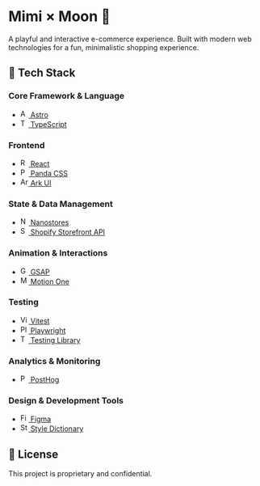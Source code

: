 # Mimi × Moon 🌙

A playful and interactive e-commerce experience. Built with modern web technologies for a fun, minimalistic shopping experience.

## 🚀 Tech Stack

### Core Framework & Language

-   <a href="https://astro.build"><img src="https://astro.build/favicon.svg" alt="Astro" width="16" height="16"> Astro</a>
-   <a href="https://www.typescriptlang.org/"><img src="https://www.typescriptlang.org/favicon-32x32.png" alt="TypeScript" width="16" height="16"> TypeScript</a>

### Frontend

-   <a href="https://react.dev"><img src="https://react.dev/favicon.ico" alt="React" width="16" height="16"> React</a>
-   <a href="https://panda-css.com"><img src="https://panda-css.com/favicon.ico" alt="Panda CSS" width="16" height="16"> Panda CSS</a>
-   <a href="https://ark-ui.com"><img src="https://ark-ui.com/favicon.ico" alt="Ark UI" width="16" height="16"> Ark UI</a>

### State & Data Management

-   <a href="https://github.com/nanostores/nanostores"><img src="https://camo.githubusercontent.com/db72bc464d38be4eee48e2d78a2b186dd65d648edac38700b151164e4226c0f4/68747470733a2f2f6e616e6f73746f7265732e6769746875622e696f2f6e616e6f73746f7265732f6c6f676f2e737667" alt="Nanostores" width="16" height="16"> Nanostores</a>
-   <a href="https://shopify.dev"><img src="https://cdn.shopify.com/shopifycloud/brochure/assets/brand-assets/shopify-logo-primary-logo-456baa801ee66a0a435671082365958316831c9960c480451dd0330bcdae304f.svg" alt="Shopify Storefront API" width="16" height="16"> Shopify Storefront API</a>

### Animation & Interactions

-   <a href="https://gsap.com"><img src="https://gsap.com/favicon.ico" alt="GSAP" width="16" height="16"> GSAP</a>
-   <a href="https://motion.dev"><img src="https://framerusercontent.com/images/3aQX5dnH5Yqgsn98QXKF2ZXxIE.png" alt="Motion One" width="16" height="16"> Motion One</a>

### Testing

-   <a href="https://vitest.dev"><img src="https://vitest.dev/favicon.ico" alt="Vitest" width="16" height="16"> Vitest</a>
-   <a href="https://playwright.dev"><img src="https://playwright.dev/img/playwright-logo.svg" alt="Playwright" width="16" height="16"> Playwright</a>
-   <a href="https://testing-library.com"><img src="https://testing-library.com/img/octopus-32x32.png" alt="Testing Library" width="16" height="16"> Testing Library</a>

### Analytics & Monitoring

-   <a href="https://posthog.com"><img src="https://posthog.com/favicon-32x32.png" alt="PostHog" width="16" height="16"> PostHog</a>

### Design & Development Tools

-   <a href="https://figma.com"><img src="https://static.figma.com/app/icon/1/favicon.ico" alt="Figma" width="16" height="16"> Figma</a>
-   <a href="https://styledictionary.com"><img src="https://styledictionary.com/favicon.png" alt="Style Dictionary" width="16" height="16"> Style Dictionary</a>

## 📝 License

This project is proprietary and confidential.

